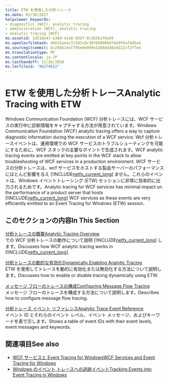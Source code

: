 ```yaml
---
title: ETW を使用した分析トレース
ms.date: 03/30/2017
helpviewer_keywords:
- diagnostics [WCF], analytic tracing
- administration [WCF], analytic tracing
- analytic tracing [WCF]
ms.assetid: 1d518e47-a38d-41e8-93d7-8c3b361f6a56
ms.openlocfilehash: 4bb31eeac7c5d3c8c30f66090b07de9f8af4d5a4
ms.sourcegitcommit: bc293b14af795e0e999e3304dd40c0222cf2ffe4
ms.translationtype: MT
ms.contentlocale: ja-JP
ms.lasthandoff: 11/26/2020
ms.locfileid: "96274622"
---
```

# <a name="analytic-tracing-with-etw"></a><span data-ttu-id="802e5-102">ETW を使用した分析トレース</span><span class="sxs-lookup"><span data-stu-id="802e5-102">Analytic Tracing with ETW</span></span>

<span data-ttu-id="802e5-103">Windows Communication Foundation (WCF) 分析トレースには、WCF サービスの実行中に診断情報をキャプチャする方法が用意されています。</span><span class="sxs-lookup"><span data-stu-id="802e5-103">Windows Communication Foundation (WCF) analytic tracing offers a way to capture diagnostic information during the execution of a WCF service.</span></span> <span data-ttu-id="802e5-104">Wcf 分析トレースイベントは、運用環境での WCF サービスのトラブルシューティングを可能にするために、WCF スタックの主要なポイントで生成されます。</span><span class="sxs-lookup"><span data-stu-id="802e5-104">WCF analytic tracing events are emitted at key points in the WCF stack to allow troubleshooting of WCF services in a production environment.</span></span> <span data-ttu-id="802e5-105">WCF サービスの分析トレースは、wcf サービスをホストする製品サーバーのパフォーマンスにほとんど影響を与え [!INCLUDE[netfx_current_long](../../../../../includes/netfx-current-long-md.md)] ません。これらのイベントは、Windows イベントトレーシング (ETW) セッションに非常に効率的に出力されるためです。</span><span class="sxs-lookup"><span data-stu-id="802e5-105">Analytic tracing for WCF services has minimal impact on the performance of a product server that hosts [!INCLUDE[netfx_current_long](../../../../../includes/netfx-current-long-md.md)] WCF services as these events are very efficiently emitted to an Event Tracing for Windows (ETW) session.</span></span>  
  
## <a name="in-this-section"></a><span data-ttu-id="802e5-106">このセクションの内容</span><span class="sxs-lookup"><span data-stu-id="802e5-106">In This Section</span></span>  

 [<span data-ttu-id="802e5-107">分析トレースの概要</span><span class="sxs-lookup"><span data-stu-id="802e5-107">Analytic Tracing Overview</span></span>](analytic-tracing-overview.md)  
 <span data-ttu-id="802e5-108">での WCF 分析トレースの動作について説明 [!INCLUDE[netfx_current_long](../../../../../includes/netfx-current-long-md.md)] します。</span><span class="sxs-lookup"><span data-stu-id="802e5-108">Discusses how WCF analytic tracing works in [!INCLUDE[netfx_current_long](../../../../../includes/netfx-current-long-md.md)].</span></span>  
  
 [<span data-ttu-id="802e5-109">分析トレースの動的な有効化</span><span class="sxs-lookup"><span data-stu-id="802e5-109">Dynamically Enabling Analytic Tracing</span></span>](dynamically-enabling-analytic-tracing.md)  
 <span data-ttu-id="802e5-110">ETW を使用してトレースを動的に有効化または無効化する方法について説明します。</span><span class="sxs-lookup"><span data-stu-id="802e5-110">Discusses how to enable or disable tracing dynamically using ETW.</span></span>  
  
 [<span data-ttu-id="802e5-111">メッセージ フローのトレースの構成</span><span class="sxs-lookup"><span data-stu-id="802e5-111">Configuring Message Flow Tracing</span></span>](configuring-message-flow-tracing.md)  
 <span data-ttu-id="802e5-112">メッセージ フローのトレースを構成する方法について説明します。</span><span class="sxs-lookup"><span data-stu-id="802e5-112">Describes how to configure message flow tracing.</span></span>  
  
 [<span data-ttu-id="802e5-113">分析トレース イベント リファレンス</span><span class="sxs-lookup"><span data-stu-id="802e5-113">Analytic Trace Event Reference</span></span>](analytic-trace-event-reference.md)  
 <span data-ttu-id="802e5-114">イベント ID とそれらのイベント レベル、イベント メッセージ、およびキーワードを表で示します。</span><span class="sxs-lookup"><span data-stu-id="802e5-114">Shows a table of event IDs with their event levels, event messages and keywords.</span></span>  
  
## <a name="see-also"></a><span data-ttu-id="802e5-115">関連項目</span><span class="sxs-lookup"><span data-stu-id="802e5-115">See also</span></span>

- [<span data-ttu-id="802e5-116">WCF サービスと Event Tracing for Windows</span><span class="sxs-lookup"><span data-stu-id="802e5-116">WCF Services and Event Tracing for Windows</span></span>](../../samples/wcf-services-and-event-tracing-for-windows.md)
- [<span data-ttu-id="802e5-117">Windows のイベント トレースへの追跡イベント</span><span class="sxs-lookup"><span data-stu-id="802e5-117">Tracking Events into Event Tracing in Windows</span></span>](../../../windows-workflow-foundation/samples/tracking-events-into-event-tracing-in-windows.md)
